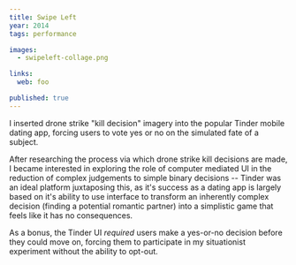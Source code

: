 ```yaml
---
title: Swipe Left
year: 2014
tags: performance

images:
  - swipeleft-collage.png

links:
  web: foo

published: true
---
```


I inserted drone strike "kill decision" imagery into the popular Tinder mobile dating app, forcing users to vote yes or no on the simulated fate of a subject.

After researching the process via which drone strike kill decisions are made, I became interested in exploring the role of computer mediated UI in the reduction of complex judgements to simple binary decisions  -- Tinder was an ideal platform juxtaposing this, as it's success as a dating app is largely based on it's ability to use interface to transform an inherently complex decision (finding a potential romantic partner) into a simplistic game that feels like it has no consequences.

As a bonus, the Tinder UI *required* users make a yes-or-no decision before they could move on, forcing them to participate in my situationist experiment without the ability to opt-out.
